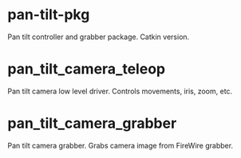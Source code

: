 pan-tilt-pkg
============

Pan tilt controller and grabber package.
Catkin version.

pan_tilt_camera_teleop
======================
Pan tilt camera low level driver. Controls movements, iris, zoom, etc.


pan_tilt_camera_grabber
======================
Pan tilt camera grabber. Grabs camera image from FireWire grabber.


